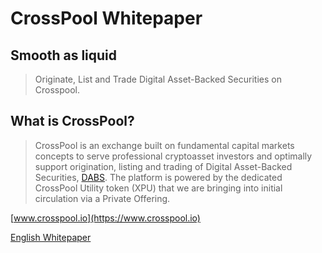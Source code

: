 # CrossPool Whitepaper

## Smooth as liquid

> Originate, List and Trade Digital Asset-Backed Securities on Crosspool.

## What is CrossPool?

> CrossPool is an exchange built on fundamental capital markets concepts to serve professional cryptoasset investors and optimally support origination, listing and trading of Digital Asset-Backed Securities, [DABS](en/glossary/#dabs).
‍The platform is powered by the dedicated CrossPool Utility token (XPU) that we are bringing into initial circulation via a Private Offering.

[www.crosspool.io](https://www.crosspool.io)

[English Whitepaper](en/whitepaper.md)
